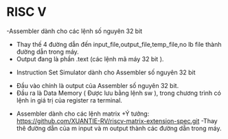 # RISC V
-Assembler dành cho các lệnh số nguyên 32 bit 
+ Thay thế 4 đường dẫn đến input_file,output_file,temp_file,no lb file thành đường dẫn trong máy.
+ Output đang là phần .text (các lệnh mã máy 32 bit ).
- Instruction Set Simulator dành cho Assembler số nguyên 32 bit
+ Đầu vào chính là output của Assembler số nguyên 32 bit.
+ Đầu ra là Data Memory ( Được lưu bằng lệnh sw ), trong chương trình có lệnh in giá trị của register ra terminal.
- Assembler dành cho các lệnh matrix 
+Ý tưởng: https://github.com/XUANTIE-RV/riscv-matrix-extension-spec.git
-Thay thê đường dẫn của m input và m output thành các đường dẫn trong máy.
